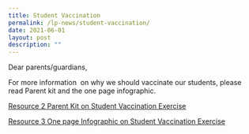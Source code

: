 ```yaml
---
title: Student Vaccination
permalink: /lp-news/student-vaccination/
date: 2021-06-01
layout: post
description: ""
---
```

Dear parents/guardians,

For more information  on why we should vaccinate our students, please read Parent kit and the one page infographic.

[Resource 2 Parent Kit on Student Vaccination Exercise](/files/Resource-2-Parent-Kit-on-Student-Vaccination-Exercise.pdf)

[Resource 3 One page Infographic on Student Vaccination Exercise](/files/Resource-3-One-page-Infographic-on-Student-Vaccination-Exercise.pdf)